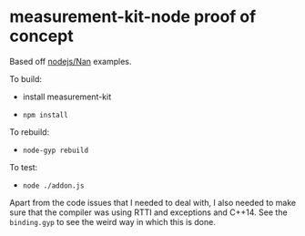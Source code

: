 # measurement-kit-node proof of concept

Based off [nodejs/Nan](https://github.com/nodejs/nan) examples.

To build:

- install measurement-kit

- `npm install`

To rebuild:

- `node-gyp rebuild`

To test:

- `node ./addon.js`

Apart from the code issues that I needed to deal with, I also needed to make
sure that the compiler was using RTTI and exceptions and C++14. See the
`binding.gyp` to see the weird way in which this is done.
